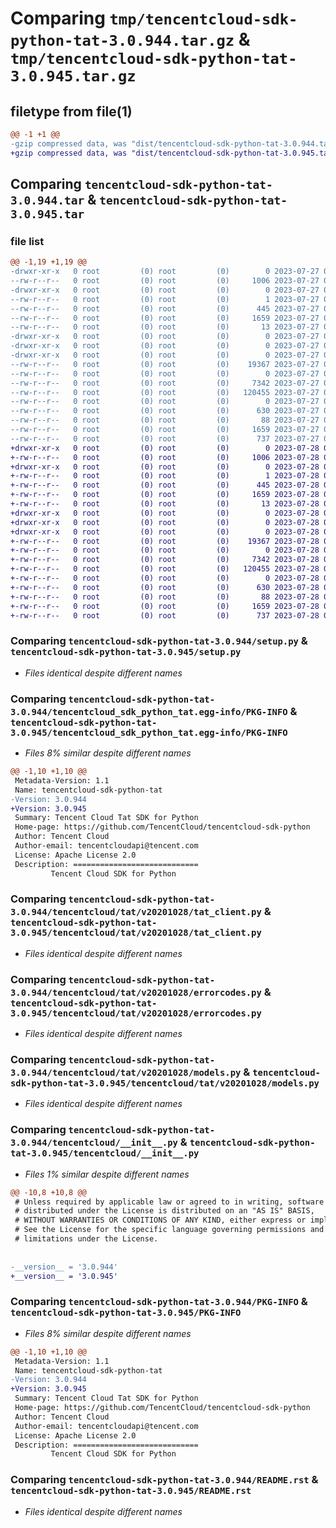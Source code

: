 # Comparing `tmp/tencentcloud-sdk-python-tat-3.0.944.tar.gz` & `tmp/tencentcloud-sdk-python-tat-3.0.945.tar.gz`

## filetype from file(1)

```diff
@@ -1 +1 @@
-gzip compressed data, was "dist/tencentcloud-sdk-python-tat-3.0.944.tar", last modified: Thu Jul 27 02:23:19 2023, max compression
+gzip compressed data, was "dist/tencentcloud-sdk-python-tat-3.0.945.tar", last modified: Fri Jul 28 00:35:29 2023, max compression
```

## Comparing `tencentcloud-sdk-python-tat-3.0.944.tar` & `tencentcloud-sdk-python-tat-3.0.945.tar`

### file list

```diff
@@ -1,19 +1,19 @@
-drwxr-xr-x   0 root         (0) root         (0)        0 2023-07-27 02:23:19.000000 tencentcloud-sdk-python-tat-3.0.944/
--rw-r--r--   0 root         (0) root         (0)     1006 2023-07-27 02:23:18.000000 tencentcloud-sdk-python-tat-3.0.944/setup.py
-drwxr-xr-x   0 root         (0) root         (0)        0 2023-07-27 02:23:19.000000 tencentcloud-sdk-python-tat-3.0.944/tencentcloud_sdk_python_tat.egg-info/
--rw-r--r--   0 root         (0) root         (0)        1 2023-07-27 02:23:19.000000 tencentcloud-sdk-python-tat-3.0.944/tencentcloud_sdk_python_tat.egg-info/dependency_links.txt
--rw-r--r--   0 root         (0) root         (0)      445 2023-07-27 02:23:19.000000 tencentcloud-sdk-python-tat-3.0.944/tencentcloud_sdk_python_tat.egg-info/SOURCES.txt
--rw-r--r--   0 root         (0) root         (0)     1659 2023-07-27 02:23:19.000000 tencentcloud-sdk-python-tat-3.0.944/tencentcloud_sdk_python_tat.egg-info/PKG-INFO
--rw-r--r--   0 root         (0) root         (0)       13 2023-07-27 02:23:19.000000 tencentcloud-sdk-python-tat-3.0.944/tencentcloud_sdk_python_tat.egg-info/top_level.txt
-drwxr-xr-x   0 root         (0) root         (0)        0 2023-07-27 02:23:19.000000 tencentcloud-sdk-python-tat-3.0.944/tencentcloud/
-drwxr-xr-x   0 root         (0) root         (0)        0 2023-07-27 02:23:19.000000 tencentcloud-sdk-python-tat-3.0.944/tencentcloud/tat/
-drwxr-xr-x   0 root         (0) root         (0)        0 2023-07-27 02:23:19.000000 tencentcloud-sdk-python-tat-3.0.944/tencentcloud/tat/v20201028/
--rw-r--r--   0 root         (0) root         (0)    19367 2023-07-27 02:23:18.000000 tencentcloud-sdk-python-tat-3.0.944/tencentcloud/tat/v20201028/tat_client.py
--rw-r--r--   0 root         (0) root         (0)        0 2023-07-27 02:23:18.000000 tencentcloud-sdk-python-tat-3.0.944/tencentcloud/tat/v20201028/__init__.py
--rw-r--r--   0 root         (0) root         (0)     7342 2023-07-27 02:23:18.000000 tencentcloud-sdk-python-tat-3.0.944/tencentcloud/tat/v20201028/errorcodes.py
--rw-r--r--   0 root         (0) root         (0)   120455 2023-07-27 02:23:19.000000 tencentcloud-sdk-python-tat-3.0.944/tencentcloud/tat/v20201028/models.py
--rw-r--r--   0 root         (0) root         (0)        0 2023-07-27 02:23:19.000000 tencentcloud-sdk-python-tat-3.0.944/tencentcloud/tat/__init__.py
--rw-r--r--   0 root         (0) root         (0)      630 2023-07-27 02:23:18.000000 tencentcloud-sdk-python-tat-3.0.944/tencentcloud/__init__.py
--rw-r--r--   0 root         (0) root         (0)       88 2023-07-27 02:23:19.000000 tencentcloud-sdk-python-tat-3.0.944/setup.cfg
--rw-r--r--   0 root         (0) root         (0)     1659 2023-07-27 02:23:19.000000 tencentcloud-sdk-python-tat-3.0.944/PKG-INFO
--rw-r--r--   0 root         (0) root         (0)      737 2023-07-27 02:23:18.000000 tencentcloud-sdk-python-tat-3.0.944/README.rst
+drwxr-xr-x   0 root         (0) root         (0)        0 2023-07-28 00:35:29.000000 tencentcloud-sdk-python-tat-3.0.945/
+-rw-r--r--   0 root         (0) root         (0)     1006 2023-07-28 00:35:29.000000 tencentcloud-sdk-python-tat-3.0.945/setup.py
+drwxr-xr-x   0 root         (0) root         (0)        0 2023-07-28 00:35:29.000000 tencentcloud-sdk-python-tat-3.0.945/tencentcloud_sdk_python_tat.egg-info/
+-rw-r--r--   0 root         (0) root         (0)        1 2023-07-28 00:35:29.000000 tencentcloud-sdk-python-tat-3.0.945/tencentcloud_sdk_python_tat.egg-info/dependency_links.txt
+-rw-r--r--   0 root         (0) root         (0)      445 2023-07-28 00:35:29.000000 tencentcloud-sdk-python-tat-3.0.945/tencentcloud_sdk_python_tat.egg-info/SOURCES.txt
+-rw-r--r--   0 root         (0) root         (0)     1659 2023-07-28 00:35:29.000000 tencentcloud-sdk-python-tat-3.0.945/tencentcloud_sdk_python_tat.egg-info/PKG-INFO
+-rw-r--r--   0 root         (0) root         (0)       13 2023-07-28 00:35:29.000000 tencentcloud-sdk-python-tat-3.0.945/tencentcloud_sdk_python_tat.egg-info/top_level.txt
+drwxr-xr-x   0 root         (0) root         (0)        0 2023-07-28 00:35:29.000000 tencentcloud-sdk-python-tat-3.0.945/tencentcloud/
+drwxr-xr-x   0 root         (0) root         (0)        0 2023-07-28 00:35:29.000000 tencentcloud-sdk-python-tat-3.0.945/tencentcloud/tat/
+drwxr-xr-x   0 root         (0) root         (0)        0 2023-07-28 00:35:29.000000 tencentcloud-sdk-python-tat-3.0.945/tencentcloud/tat/v20201028/
+-rw-r--r--   0 root         (0) root         (0)    19367 2023-07-28 00:35:29.000000 tencentcloud-sdk-python-tat-3.0.945/tencentcloud/tat/v20201028/tat_client.py
+-rw-r--r--   0 root         (0) root         (0)        0 2023-07-28 00:35:29.000000 tencentcloud-sdk-python-tat-3.0.945/tencentcloud/tat/v20201028/__init__.py
+-rw-r--r--   0 root         (0) root         (0)     7342 2023-07-28 00:35:29.000000 tencentcloud-sdk-python-tat-3.0.945/tencentcloud/tat/v20201028/errorcodes.py
+-rw-r--r--   0 root         (0) root         (0)   120455 2023-07-28 00:35:29.000000 tencentcloud-sdk-python-tat-3.0.945/tencentcloud/tat/v20201028/models.py
+-rw-r--r--   0 root         (0) root         (0)        0 2023-07-28 00:35:29.000000 tencentcloud-sdk-python-tat-3.0.945/tencentcloud/tat/__init__.py
+-rw-r--r--   0 root         (0) root         (0)      630 2023-07-28 00:35:29.000000 tencentcloud-sdk-python-tat-3.0.945/tencentcloud/__init__.py
+-rw-r--r--   0 root         (0) root         (0)       88 2023-07-28 00:35:29.000000 tencentcloud-sdk-python-tat-3.0.945/setup.cfg
+-rw-r--r--   0 root         (0) root         (0)     1659 2023-07-28 00:35:29.000000 tencentcloud-sdk-python-tat-3.0.945/PKG-INFO
+-rw-r--r--   0 root         (0) root         (0)      737 2023-07-28 00:35:29.000000 tencentcloud-sdk-python-tat-3.0.945/README.rst
```

### Comparing `tencentcloud-sdk-python-tat-3.0.944/setup.py` & `tencentcloud-sdk-python-tat-3.0.945/setup.py`

 * *Files identical despite different names*

### Comparing `tencentcloud-sdk-python-tat-3.0.944/tencentcloud_sdk_python_tat.egg-info/PKG-INFO` & `tencentcloud-sdk-python-tat-3.0.945/tencentcloud_sdk_python_tat.egg-info/PKG-INFO`

 * *Files 8% similar despite different names*

```diff
@@ -1,10 +1,10 @@
 Metadata-Version: 1.1
 Name: tencentcloud-sdk-python-tat
-Version: 3.0.944
+Version: 3.0.945
 Summary: Tencent Cloud Tat SDK for Python
 Home-page: https://github.com/TencentCloud/tencentcloud-sdk-python
 Author: Tencent Cloud
 Author-email: tencentcloudapi@tencent.com
 License: Apache License 2.0
 Description: ============================
         Tencent Cloud SDK for Python
```

### Comparing `tencentcloud-sdk-python-tat-3.0.944/tencentcloud/tat/v20201028/tat_client.py` & `tencentcloud-sdk-python-tat-3.0.945/tencentcloud/tat/v20201028/tat_client.py`

 * *Files identical despite different names*

### Comparing `tencentcloud-sdk-python-tat-3.0.944/tencentcloud/tat/v20201028/errorcodes.py` & `tencentcloud-sdk-python-tat-3.0.945/tencentcloud/tat/v20201028/errorcodes.py`

 * *Files identical despite different names*

### Comparing `tencentcloud-sdk-python-tat-3.0.944/tencentcloud/tat/v20201028/models.py` & `tencentcloud-sdk-python-tat-3.0.945/tencentcloud/tat/v20201028/models.py`

 * *Files identical despite different names*

### Comparing `tencentcloud-sdk-python-tat-3.0.944/tencentcloud/__init__.py` & `tencentcloud-sdk-python-tat-3.0.945/tencentcloud/__init__.py`

 * *Files 1% similar despite different names*

```diff
@@ -10,8 +10,8 @@
 # Unless required by applicable law or agreed to in writing, software
 # distributed under the License is distributed on an "AS IS" BASIS,
 # WITHOUT WARRANTIES OR CONDITIONS OF ANY KIND, either express or implied.
 # See the License for the specific language governing permissions and
 # limitations under the License.
 
 
-__version__ = '3.0.944'
+__version__ = '3.0.945'
```

### Comparing `tencentcloud-sdk-python-tat-3.0.944/PKG-INFO` & `tencentcloud-sdk-python-tat-3.0.945/PKG-INFO`

 * *Files 8% similar despite different names*

```diff
@@ -1,10 +1,10 @@
 Metadata-Version: 1.1
 Name: tencentcloud-sdk-python-tat
-Version: 3.0.944
+Version: 3.0.945
 Summary: Tencent Cloud Tat SDK for Python
 Home-page: https://github.com/TencentCloud/tencentcloud-sdk-python
 Author: Tencent Cloud
 Author-email: tencentcloudapi@tencent.com
 License: Apache License 2.0
 Description: ============================
         Tencent Cloud SDK for Python
```

### Comparing `tencentcloud-sdk-python-tat-3.0.944/README.rst` & `tencentcloud-sdk-python-tat-3.0.945/README.rst`

 * *Files identical despite different names*

